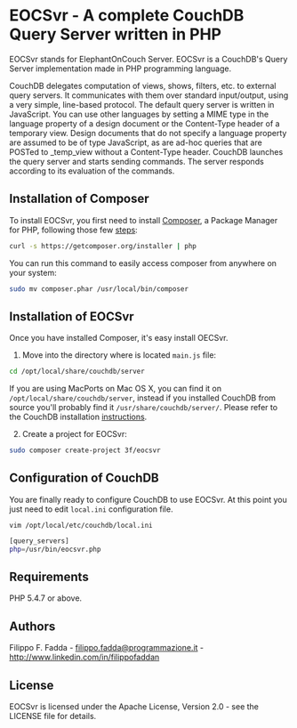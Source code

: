 EOCSvr - A complete CouchDB Query Server written in PHP
=======================================================
EOCSvr stands for ElephantOnCouch Server. EOCSvr is a CouchDB's Query Server implementation made in PHP programming language.

CouchDB delegates computation of views, shows, filters, etc. to external query servers. It communicates with them over
standard input/output, using a very simple, line-based protocol. The default query server is written in JavaScript.
You can use other languages by setting a MIME type in the language property of a design document or the Content-Type
header of a temporary view. Design documents that do not specify a language property are assumed to be of type JavaScript,
as are ad-hoc queries that are POSTed to _temp_view without a Content-Type header.
CouchDB launches the query server and starts sending commands. The server responds according to its evaluation
of the commands.


Installation of Composer
------------------------

To install EOCSvr, you first need to install [Composer](http://getcomposer.org/), a Package Manager for PHP, following those few [steps](http://getcomposer.org/doc/00-intro.md#installation-nix):

``` sh
curl -s https://getcomposer.org/installer | php
```

You can run this command to easily access composer from anywhere on your system:

``` sh
sudo mv composer.phar /usr/local/bin/composer
```

Installation of EOCSvr
----------------------
Once you have installed Composer, it's easy install OECSvr.

1. Move into the directory where is located `main.js` file:
``` sh
cd /opt/local/share/couchdb/server
```
If you are using MacPorts on Mac OS X, you can find it on `/opt/local/share/couchdb/server`, instead if you installed CouchDB from source you'll probably find it `/usr/share/couchdb/server/`. Please refer to the CouchDB installation [instructions](http://wiki.apache.org/couchdb/Installation).

2. Create a project for EOCSvr:
``` sh
sudo composer create-project 3f/eocsvr
```

Configuration of CouchDB
----------------------------------
You are finally ready to configure CouchDB to use EOCSvr. At this point you just need to edit `local.ini` configuration file.

`vim /opt/local/etc/couchdb/local.ini`

``` sh
[query_servers]
php=/usr/bin/eocsvr.php
```


Requirements
------------
PHP 5.4.7 or above.


Authors
-------
Filippo F. Fadda - <filippo.fadda@programmazione.it> - <http://www.linkedin.com/in/filippofaddan>


License
-------
EOCSvr is licensed under the Apache License, Version 2.0 - see the LICENSE file for details.
